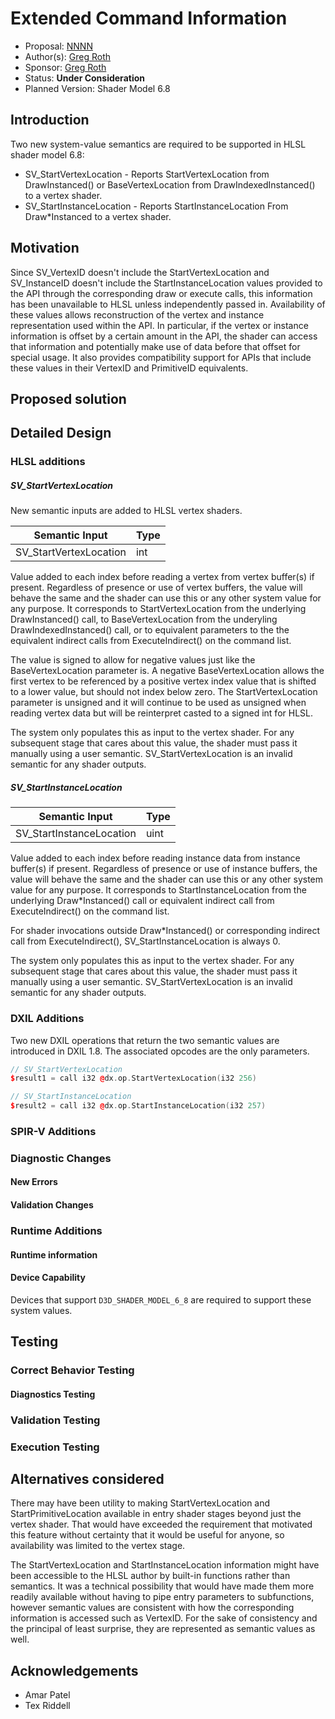 # Extended Command Information

* Proposal: [NNNN](NNNN-extended-command-info.md)
* Author(s): [Greg Roth](https://github.com/pow2clk)
* Sponsor: [Greg Roth](https://github.com/pow2clk)
* Status: **Under Consideration**
* Planned Version: Shader Model 6.8

## Introduction

Two new system-value semantics are required to be supported in HLSL shader
 model 6.8:

* SV_StartVertexLocation -
 Reports StartVertexLocation from DrawInstanced()
 or BaseVertexLocation from DrawIndexedInstanced() to a vertex shader.
* SV_StartInstanceLocation -
 Reports StartInstanceLocation From Draw*Instanced to a vertex shader.

## Motivation

Since SV_VertexID doesn't include the StartVertexLocation
 and SV_InstanceID doesn't include the StartInstanceLocation values provided to
 the API through the corresponding draw or execute calls,
 this information has been unavailable to HLSL unless independently passed in.
Availability of these values allows reconstruction of the vertex and instance
 representation used within the API.
In particular, if the vertex or instance information is offset by a certain
 amount in the API, the shader can access that information and potentially
 make use of data before that offset for special usage.
It also provides compatibility support for APIs that include these values
 in their VertexID and PrimitiveID equivalents.

## Proposed solution

## Detailed Design

### HLSL additions

##### SV_StartVertexLocation

New semantic inputs are added to HLSL vertex shaders.

| Semantic Input | Type |
|---------------------------|--------|
| SV_StartVertexLocation | int |

Value added to each index before reading a vertex from vertex buffer(s) if present.
Regardless of presence or use of vertex buffers,
 the value will behave the same and the shader can use this
 or any other system value for any purpose.
It corresponds to StartVertexLocation from the underlying DrawInstanced() call,
 to BaseVertexLocation from the underyling DrawIndexedInstanced() call,
 or to equivalent parameters to the the equivalent indirect calls from ExecuteIndirect()
 on the command list.

The value is signed to allow for negative values
 just like the BaseVertexLocation parameter is.
A negative BaseVertexLocation allows the first vertex to be referenced
 by a positive vertex index value that is shifted to a lower value,
 but should not index below zero.
The StartVertexLocation parameter is unsigned and
 it will continue to be used as unsigned when reading vertex data
 but will be reinterpret casted to a signed int for HLSL.

The system only populates this as input to the vertex shader.
For any subsequent stage that cares about this value, the shader must pass it manually
 using a user semantic.
SV_StartVertexLocation is an invalid semantic for any shader outputs.

##### SV_StartInstanceLocation

| Semantic Input | Type |
|---------------------------|--------|
| SV_StartInstanceLocation  | uint       |

Value added to each index before reading instance data from instance buffer(s) if present.
Regardless of presence or use of instance buffers,
 the value will behave the same and the shader can use this
 or any other system value for any purpose.
It corresponds to StartInstanceLocation from the underlying Draw*Instanced() call
 or equivalent indirect call from ExecuteIndirect() on the command list.

For shader invocations outside Draw*Instanced()
 or corresponding indirect call from ExecuteIndirect(),
 SV_StartInstanceLocation is always 0.

The system only populates this as input to the vertex shader.
For any subsequent stage that cares about this value, the shader must pass it manually
 using a user semantic.
SV_StartVertexLocation is an invalid semantic for any shader outputs.

### DXIL Additions

Two new DXIL operations that return the two semantic values are introduced in DXIL 1.8.
The associated opcodes are the only parameters.

```C++
// SV_StartVertexLocation
$result1 = call i32 @dx.op.StartVertexLocation(i32 256)

// SV_StartInstanceLocation
$result2 = call i32 @dx.op.StartInstanceLocation(i32 257)
```

### SPIR-V Additions

### Diagnostic Changes

#### New Errors

#### Validation Changes

### Runtime Additions

#### Runtime information

#### Device Capability

Devices that support `D3D_SHADER_MODEL_6_8` are required to support these system values.

## Testing

### Correct Behavior Testing

#### Diagnostics Testing
### Validation Testing
### Execution Testing

## Alternatives considered

There may have been utility to making StartVertexLocation and StartPrimitiveLocation
 available in entry shader stages beyond just the vertex shader.
That would have exceeded the requirement that motivated this feature without
 certainty that it would be useful for anyone,
 so availability was limited to the vertex stage.

The StartVertexLocation and StartInstanceLocation information might have been
 accessible to the HLSL author by built-in functions rather than semantics.
It was a technical possibility that would have made them more readily available
 without having to pipe entry parameters to subfunctions,
 however semantic values are consistent with how the corresponding information
 is accessed such as VertexID.
For the sake of consistency and the principal of least surprise,
 they are represented as semantic values as well.


## Acknowledgements

* Amar Patel
* Tex Riddell
